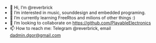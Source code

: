 - 👋 Hi, I’m @reverbrick
- 👀 I’m interested in music, sounddesign and embedded programing.
- 🌱 I’m currently learning FreeRtos and milions of other things :)
- 💞️ I’m looking to collaborate on https://github.com/PlayableElectronics
- 📫 How to reach me: Telegram @reverbrick, email dadmin.dgor@gmail.com

<!---
reverbrick/reverbrick is a ✨ special ✨ repository because its `README.md` (this file) appears on your GitHub profile.
You can click the Preview link to take a look at your changes.
--->
